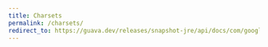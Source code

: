 ```yaml
---
title: Charsets
permalink: /charsets/
redirect_to: https://guava.dev/releases/snapshot-jre/api/docs/com/google/common/base/Charsets.html
---
```

